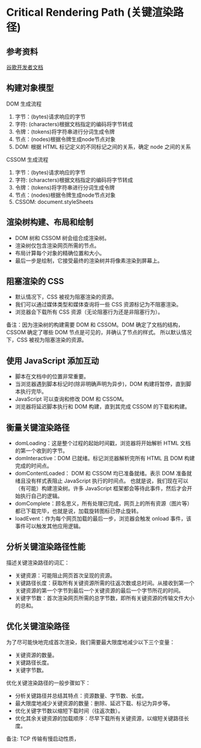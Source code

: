 # Critical Rendering Path (关键渲染路径)

## 参考资料
[谷歌开发者文档](https://web.dev/articles/critical-rendering-path?hl=zh-cn)


## 构建对象模型
DOM 生成流程
1. 字节：(bytes)请求响应的字节
2. 字符: (characters)根据文档指定的编码将字节转成
3. 令牌：(tokens)将字符串进行分词生成令牌
4. 节点：(nodes)根据令牌生成node节点对象
5. DOM: 根据 HTML 标记定义的不同标记之间的关系，确定 node 之间的关系

CSSOM 生成流程
1. 字节：(bytes)请求响应的字节
2. 字符: (characters)根据文档指定的编码将字节转成
3. 令牌：(tokens)将字符串进行分词生成令牌
4. 节点：(nodes)根据令牌生成node节点对象
5. CSSOM: document.styleSheets


## 渲染树构建、布局和绘制
- DOM 树和 CSSOM 树会组合成渲染树。
- 渲染树仅包含渲染网页所需的节点。
- 布局计算每个对象的精确位置和大小。
- 最后一步是绘制，它接受最终的渲染树并将像素渲染到屏幕上。


## 阻塞渲染的 CSS
- 默认情况下，CSS 被视为阻塞渲染的资源。
- 我们可以通过媒体类型和媒体查询将一些 CSS 资源标记为不阻塞渲染。
- 浏览器会下载所有 CSS 资源（无论阻塞行为还是非阻塞行为）。

备注：因为渲染树的构建需要 DOM 和 CSSOM。DOM 确定了文档的结构， CSSOM 确定了哪些 DOM 节点是可见的，并确认了节点的样式。
所以默认情况下，CSS 被视为阻塞渲染的资源。

## 使用 JavaScript 添加互动
- 脚本在文档中的位置非常重要。
- 当浏览器遇到脚本标记时(除非明确声明为异步)，DOM 构建将暂停，直到脚本执行完毕。
- JavaScript 可以查询和修改 DOM 和 CSSOM。
- 浏览器将延迟脚本执行和 DOM 构建，直到其完成 CSSOM 的下载和构建。


## 衡量关键渲染路径
- domLoading：这是整个过程的起始时间戳，浏览器将开始解析 HTML 文档的第一个收到的字节。
- domInteractive：DOM 已就绪。标记浏览器解析完所有 HTML 且 DOM 构建完成的时间点。
- domContentLoaded： DOM 和 CSSOM 均已准备就绪。表示 DOM 准备就绪且没有样式表阻止 JavaScript 执行的时间点。
  也就是说，我们现在可以（有可能）构建渲染树。许多 JavaScript 框架都会等待此事件，然后才会开始执行自己的逻辑。
- domComplete：顾名思义，所有处理已完成，网页上的所有资源（图片等）都已下载完毕，也就是说，加载旋转图标已停止旋转。
- loadEvent：作为每个网页加载的最后一步，浏览器会触发 onload 事件，该事件可以触发其他应用逻辑。


## 分析关键渲染路径性能
描述关键渲染路径的词汇：
- 关键资源：可能阻止网页首次呈现的资源。
- 关键路径长度：获取所有关键资源所需的往返次数或总时间。从接收到第一个关键资源的第一个字节到最后一个关键资源的最后一个字节所花的时间。
- 关键字节数：首次渲染网页所需的总字节数，即所有关键资源的传输文件大小的总和。


## 优化关键渲染路径
为了尽可能快地完成首次渲染，我们需要最大限度地减少以下三个变量：
- 关键资源的数量。
- 关键路径长度。
- 关键字节数。

优化关键渲染路径的一般步骤如下：
- 分析关键路径并总结其特点：资源数量、字节数、长度。
- 最大限度地减少关键资源的数量：删除、延迟下载、标记为异步等。
- 优化关键字节数以缩短下载时间（往返次数）。
- 优化其余关键资源的加载顺序：尽早下载所有关键资源，以缩短关键路径长度。

备注: TCP 传输有慢启动性质，
